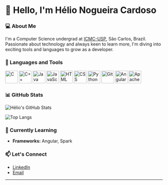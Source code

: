 # 👋 Hello, I'm Hélio Nogueira Cardoso

### 💻 About Me
I'm a Computer Science undergrad at [ICMC-USP](https://www.icmc.usp.br/), São Carlos, Brazil. Passionate about technology and always keen to learn more, I'm diving into exciting tools and languages to grow as a developer. 

### 🚀 Languages and Tools
<p align="left">
  <img src="https://cdn.jsdelivr.net/gh/devicons/devicon/icons/c/c-original.svg" alt="C" width="40" height="40"/>
  <img src="https://cdn.jsdelivr.net/gh/devicons/devicon/icons/cplusplus/cplusplus-original.svg" alt="C++" width="40" height="40"/>
  <img src="https://cdn.jsdelivr.net/gh/devicons/devicon/icons/java/java-original.svg" alt="Java" width="40" height="40"/>
  <img src="https://cdn.jsdelivr.net/gh/devicons/devicon/icons/javascript/javascript-original.svg" alt="JavaScript" width="40" height="40"/>
  <img src="https://cdn.jsdelivr.net/gh/devicons/devicon/icons/html5/html5-original.svg" alt="HTML" width="40" height="40"/>
  <img src="https://cdn.jsdelivr.net/gh/devicons/devicon/icons/css3/css3-original.svg" alt="CSS" width="40" height="40"/>
  <img src="https://cdn.jsdelivr.net/gh/devicons/devicon/icons/python/python-original.svg" alt="Python" width="40" height="40"/>
  <img src="https://cdn.jsdelivr.net/gh/devicons/devicon/icons/git/git-original.svg" alt="Git" width="40" height="40"/>
  <img src="https://cdn.jsdelivr.net/gh/devicons/devicon/icons/angularjs/angularjs-original.svg" alt="Angular" width="40" height="40"/>
  <img src="https://cdn.jsdelivr.net/gh/devicons/devicon/icons/apache/apache-original.svg" alt="Apache Spark" width="40" height="40"/>
</p>

### 📊 GitHub Stats
![Hélio's GitHub Stats](https://github-readme-stats.vercel.app/api?username=helio-nogueira-cardoso&show_icons=true&theme=tokyonight)

![Top Langs](https://github-readme-stats.vercel.app/api/top-langs/?username=helio-nogueira-cardoso&layout=compact&theme=tokyonight)

### 🌱 Currently Learning
- **Frameworks:** Angular, Spark

### 📫 Let's Connect
- [LinkedIn](https://www.linkedin.com/in/helioncardoso/)
- [Email](mailto:helionc1999@usp.br)

---
